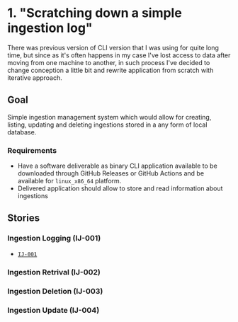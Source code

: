 # 1. "Scratching down a simple ingestion log"

There was previous version of CLI version that I was using for quite long time, but since as it's often happens in my case I've lost access to data after moving from one machine to another, in such process I've decided to change conception a little bit and rewrite application from scratch with iterative approach.

## Goal

Simple ingestion management system which would allow for creating, listing, updating and deleting ingestions stored in a any form of local database.

### Requirements

- Have a software deliverable as binary CLI application available to be downloaded through GitHub Releases or GitHub Actions and be available for `linux_x86_64` platform.
- Delivered application should allow to store and read information about ingestions

## Stories

### Ingestion Logging (IJ-001)

- [`IJ-001`](../../product/ingestion-journal/001-ingestion-logging.md)

### Ingestion Retrival (IJ-002)

### Ingestion Deletion (IJ-003)

### Ingestion Update (IJ-004) 
